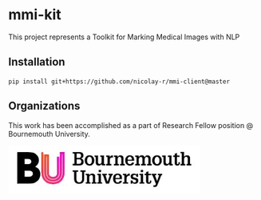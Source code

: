 # mmi-kit
This project represents a Toolkit for Marking Medical Images with NLP

## Installation

```commandline
pip install git+https://github.com/nicolay-r/mmi-client@master
```

## Organizations

This work has been accomplished as a part of Research Fellow position @ Bournemouth University.
<p><img src="org.png"/></p>